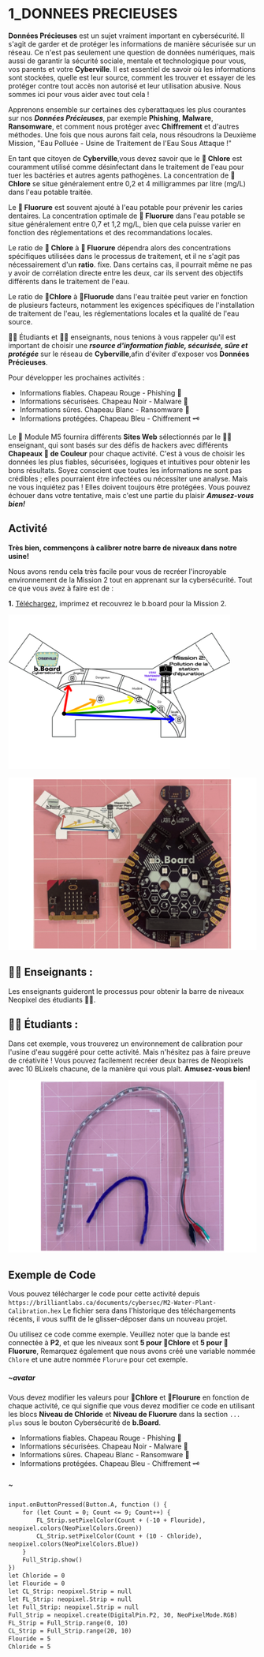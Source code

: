 # 1_DONNEES PRECIEUSES

__Données Précieuses__ est un sujet vraiment important en cybersécurité. Il s'agit de garder et de protéger les informations de manière sécurisée sur un réseau. Ce n'est pas seulement une question de données numériques, mais aussi de garantir la sécurité sociale, mentale et technologique pour vous, vos parents et votre __Cyberville__. Il est essentiel de savoir où les informations sont stockées, quelle est leur source, comment les trouver et essayer de les protéger contre tout accès non autorisé et leur utilisation abusive. Nous sommes ici pour vous aider avec tout cela !

Apprenons ensemble sur certaines des cyberattaques les plus courantes sur nos __*Données Précieuses*__, par exemple __Phishing__, __Malware__, __Ransomware__, et comment nous protéger avec __Chiffrement__ et d'autres méthodes. Une fois que nous aurons fait cela, nous résoudrons la Deuxième Mission, "Eau Polluée - Usine de Traitement de l'Eau Sous Attaque !"

En tant que citoyen de __Cyberville__,vous devez savoir que le __🧪 Chlore__ est couramment utilisé comme désinfectant dans le traitement de l'eau pour tuer les bactéries et autres agents pathogènes. La concentration de __🧪 Chlore__ se situe généralement entre 0,2 et 4 milligrammes par litre (mg/L) dans l'eau potable traitée.

Le __🧪 Fluorure__ est souvent ajouté à l'eau potable pour prévenir les caries dentaires. La concentration optimale de __🧪 Fluorure__ dans l'eau potable se situe généralement entre 0,7 et 1,2 mg/L, bien que cela puisse varier en fonction des réglementations et des recommandations locales.

Le ratio de __🧪 Chlore__ à __🧪 Fluorure__  dépendra alors des concentrations spécifiques utilisées dans le processus de traitement, et il ne s'agit pas nécessairement d'un __ratio__. fixe. Dans certains cas, il pourrait même ne pas y avoir de corrélation directe entre les deux, car ils servent des objectifs différents dans le traitement de l'eau.

Le ratio de __🧪Chlore__ à __🧪Fluorude__ dans l'eau traitée peut varier en fonction de plusieurs facteurs, notamment les exigences spécifiques de l'installation de traitement de l'eau, les réglementations locales et la qualité de l'eau source.

🧑‍🎓 Étudiants et 🧑‍🏫 enseignants, nous tenions à vous rappeler qu'il est important de choisir une __*rsource d'information fiable, sécurisée, sûre et protégée*__ sur le réseau de __Cyberville__,afin d'éviter d'exposer vos __Données Précieuses__. 

Pour développer les prochaines activités :
* Informations fiables. Chapeau Rouge - Phishing 🎣
* Informations sécurisées. Chapeau Noir - Malware 🦠 
* Informations sûres. Chapeau Blanc - Ransomware 💸
* Informations protégées. Chapeau Bleu - Chiffrement 🗝️

Le 📳 Module M5 fournira différents __Sites Web__ sélectionnés par le 🧑‍🏫 enseignant, qui sont basés sur des défis de hackers avec différents __Chapeaux 🎩 de Couleur__ pour chaque activité. C'est à vous de choisir les données les plus fiables, sécurisées, logiques et intuitives pour obtenir les bons résultats. Soyez conscient que toutes les informations ne sont pas crédibles ; elles pourraient être infectées ou nécessiter une analyse. Mais ne vous inquiétez pas ! Elles doivent toujours être protégées. Vous pouvez échouer dans votre tentative, mais c'est une partie du plaisir __*Amusez-vous bien!*__


## Activité
__Très bien, commençons à calibrer notre barre de niveaux dans notre usine!__

Nous avons rendu cela très facile pour vous de recréer l'incroyable environnement de la Mission 2 tout en apprenant sur la cybersécurité. Tout ce que vous avez à faire est de :

__1.__ [Téléchargez](https://drive.google.com/file/d/17spLZf_iIgcOw3t3dSWAFbFN8hODKeYu/view?usp=sharing),  imprimez et recouvrez le b.board pour la Mission 2.  

<img src="https://github.com/Brilliant-Labs/code.bl/blob/code_alpha/packaged/docs/static/mb/projects/bboard-tutorials-cyberville/ValuableData/1_Water_Plant_Calibration/M2_Cover_FR.png?raw=true" alt="M2" title="Mission 2 in M5Core2" width="450" />

![Cover](https://github.com/Brilliant-Labs/code.bl/blob/code_alpha/packaged/docs/static/mb/projects/bboard-tutorials-cyberville/ValuableData/1_Water_Plant_Calibration/Cover_Gif_M2.gif?raw=true "Cover for M2.")

## 🧑‍🏫 Enseignants :

Les enseignants guideront le processus pour obtenir la barre de niveaux Neopixel des étudiants 🧑‍🎓.


## 🧑‍🎓 Étudiants :

Dans cet exemple, vous trouverez un environnement de calibration pour l'usine d'eau suggéré pour cette activité. Mais n'hésitez pas à faire preuve de créativité ! Vous pouvez facilement recréer deux barres de Neopixels avec 10 BLixels chacune, de la manière qui vous plaît. __Amusez-vous bien!__

![Level_Bar](https://github.com/Brilliant-Labs/code.bl/blob/code_alpha/packaged/docs/static/mb/projects/bboard-tutorials-cyberville/ValuableData/1_Water_Plant_Calibration/LevelBar.gif?raw=true "Level Bar.")

## Exemple de Code

Vous pouvez télécharger le code pour cette activité depuis `https://brilliantlabs.ca/documents/cybersec/M2-Water-Plant-Calibration.hex` Le fichier sera dans l'historique des téléchargements récents, il vous suffit de le glisser-déposer dans un nouveau projet.  

Ou utilisez ce code comme exemple. Veuillez noter que la bande est connectée à __P2__, et que les niveaux sont __5 pour 🧪Chlore__ et __5 pour 🧪 Fluorure__, Remarquez également que nous avons créé une variable nommée `Chlore` et une autre nommée `Florure` pour cet exemple.

##### ~avatar
Vous devez modifier les valeurs pour __🧪Chlore__ et __🧪Flourure__ en fonction de chaque activité, ce qui signifie que vous devez modifier ce code en utilisant les blocs __Niveau de Chloride__ et __Niveau de Fluorure__ dans la section `... plus` sous le bouton Cybersécurité de __b.Board__. 

* Informations fiables. Chapeau Rouge - Phishing  🎣
* Informations sécurisées. Chapeau Noir - Malware  🦠 
* Informations sûres. Chapeau Blanc - Ransomware  💸
* Informations protégées. Chapeau Bleu - Chiffrement  🗝️
##### ~

```blocks
input.onButtonPressed(Button.A, function () {
    for (let Count = 0; Count <= 9; Count++) {
        FL_Strip.setPixelColor(Count + (-10 + Flouride), neopixel.colors(NeoPixelColors.Green))
        CL_Strip.setPixelColor(Count + (10 - Chloride), neopixel.colors(NeoPixelColors.Blue))
    }
    Full_Strip.show()
})
let Chloride = 0
let Flouride = 0
let CL_Strip: neopixel.Strip = null
let FL_Strip: neopixel.Strip = null
let Full_Strip: neopixel.Strip = null
Full_Strip = neopixel.create(DigitalPin.P2, 30, NeoPixelMode.RGB)
FL_Strip = Full_Strip.range(0, 10)
CL_Strip = Full_Strip.range(20, 10)
Flouride = 5
Chloride = 5
```